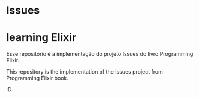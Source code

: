 # Issues
# learning Elixir

Esse repositório é a implementação do projeto Issues do livro
Programming Elixir.

This repository is the implementation of the Issues project from
Programming Elixir book.

:D
